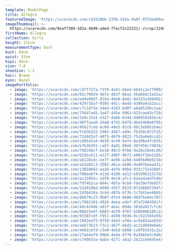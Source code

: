 ```yaml
---
template: ModelPage
title: Allegra
featuredImage: 'https://ucarecdn.com/c42528bb-235b-41ba-9a8f-9753ed69ad1f/'
imageThumbnail: >-
  https://ucarecdn.com/9eaff309-102a-4b99-aded-77ecf2c22231/-/crop/1240x1532/643,20/-/preview/
firstName: Allegra
collection: Girls
height: 131cm
measurementType: bust
bust: 64cm
waist: 53cm
hips: 65cm
size: 7-8
shoeSize: 1-2
hair: Brown
eyes: Hazel
imagePortfolio:
  - image: 'https://ucarecdn.com/c97ff27a-73f8-4e41-bbed-bb41c2a7f989/'
  - image: 'https://ucarecdn.com/01c70929-4b7e-463f-8ba1-56a68dc5a52a/'
  - image: 'https://ucarecdn.com/ed4e99df-91b4-49a9-8e81-84333a369d92/'
  - image: 'https://ucarecdn.com/42973ba7-0595-4dcc-8edd-4309a9cb2acc/'
  - image: 'https://ucarecdn.com/c711d73e-34ed-4183-bd0f-a0a0529bc1aa/'
  - image: 'https://ucarecdn.com/7564fa45-1e47-445e-9963-633caed3cf29/'
  - image: 'https://ucarecdn.com/3a9c15a1-e327-4abb-b344-dd0d5816d2c4/'
  - image: 'https://ucarecdn.com/407faaa0-3da8-47d2-b4f9-dbe54b0e6f95/'
  - image: 'https://ucarecdn.com/45627ceb-6c60-44e5-92c6-d0c5eb951b4e/'
  - image: 'https://ucarecdn.com/fcb3b322-2902-4467-ad9c-7b359c872f15/'
  - image: 'https://ucarecdn.com/72d4d3a7-40f5-46f9-8822-75cba0e0ccd2/'
  - image: 'https://ucarecdn.com/cb85d2a4-4d16-4c49-9afe-8e106e4fc035/'
  - image: 'https://ucarecdn.com/e7b36391-ca5f-4ad1-88eb-30f456c74834/'
  - image: 'https://ucarecdn.com/76824dcf-be10-40c5-9fb6-9a2be20e6cd9/'
  - image: 'https://ucarecdn.com/b25bc611-e127-498f-9672-4003f16e1165/'
  - image: 'https://ucarecdn.com/ab1281dc-ee7f-4e9b-a2b8-b4056d6b9210/'
  - image: 'https://ucarecdn.com/a52e02c3-3502-46ce-bb06-da40fbeea431/'
  - image: 'https://ucarecdn.com/13850042-ea34-4efb-99bd-933c73142b8f/'
  - image: 'https://ucarecdn.com/f08ee674-e13d-4109-ad13-b0199631517d/'
  - image: 'https://ucarecdn.com/ac339b5c-2df8-4ec0-afc3-6daada4df54b/'
  - image: 'https://ucarecdn.com/fdf4b2ca-664c-4bfa-9cb6-fbe39efde657/'
  - image: 'https://ucarecdn.com/214910bd-6090-4557-8529-072d8b6f3947/'
  - image: 'https://ucarecdn.com/2d3b416a-3c4d-407b-bf3b-1c7d41ee4bb5/'
  - image: 'https://ucarecdn.com/8b679c23-9b07-4fe4-8b00-d687be04c787/'
  - image: 'https://ucarecdn.com/c7001301-4826-4eea-adef-d7a72464561f/'
  - image: 'https://ucarecdn.com/4dc4246b-a91f-4eac-89de-1816a917cfc0/'
  - image: 'https://ucarecdn.com/06615e9f-6883-4ef0-9f67-550b906205c2/'
  - image: 'https://ucarecdn.com/93387c0f-f951-4d30-9d36-0cc522565e93/'
  - image: 'https://ucarecdn.com/1042eaf5-9f58-4e43-af8a-ac9a02aaa92d/'
  - image: 'https://ucarecdn.com/ab673b23-f3c2-467f-b6d3-ac21d0d9e6eb/'
  - image: 'https://ucarecdn.com/4402cbfd-c5e0-4d1d-b808-ca9783431c2a/'
  - image: 'https://ucarecdn.com/27eb4af9-99b6-4ede-9f76-0a3b83e5c9db/'
  - image: 'https://ucarecdn.com/c749b55a-8aba-4271-a4a2-2b12cb66d5e4/'
---
```


